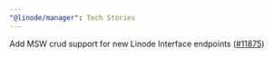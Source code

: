 ```yaml
---
"@linode/manager": Tech Stories
---
```


Add MSW crud support for new Linode Interface endpoints ([#11875](https://github.com/linode/manager/pull/11875))
